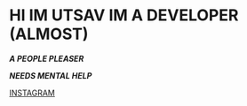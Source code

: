 # HI IM UTSAV IM A DEVELOPER (ALMOST)
 ***A PEOPLE PLEASER***

 ***NEEDS MENTAL HELP***

 [INSTAGRAM](https://www.instagram.com/rrahulol/)